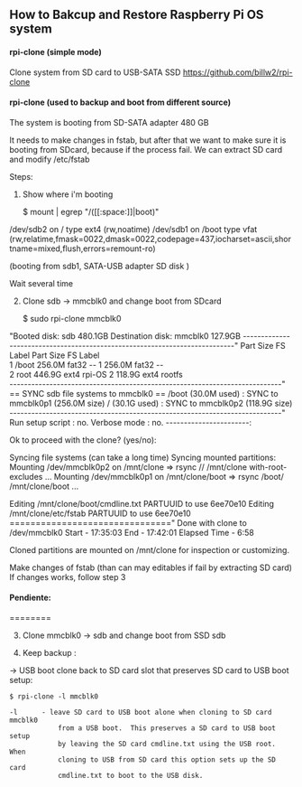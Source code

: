 
## How to Bakcup and Restore Raspberry Pi OS system 

#### rpi-clone (simple mode)
Clone system from SD card to USB-SATA SSD
https://github.com/billw2/rpi-clone

#### rpi-clone (used to backup and boot from different source)
The system is booting from SD-SATA adapter 480 GB

It needs to make changes in fstab, but after that we want to make sure it is booting from SDcard, because if the process fail. We can extract SD card and modify /etc/fstab

Steps:

1. Show where i'm booting

   $ mount | egrep "/([[:space:]]|boot)"

/dev/sdb2 on / type ext4 (rw,noatime)
/dev/sdb1 on /boot type vfat (rw,relatime,fmask=0022,dmask=0022,codepage=437,iocharset=ascii,shortname=mixed,flush,errors=remount-ro)

(booting from sdb1, SATA-USB adapter SD disk )

Wait several time

2. Clone sdb -> mmcblk0 and change boot from SDcard

   $ sudo rpi-clone mmcblk0

"Booted disk: sdb 480.1GB               	Destination disk: mmcblk0 127.9GB
---------------------------------------------------------------------------"
Part  	Size	FS 	Label       	Part   Size	FS 	Label   
1 /boot   256.0M  fat32  --          	1  	256.0M  fat32  -- 	 
2 root	446.9G  ext4   rpi-OS      	2  	118.9G  ext4   rootfs  
---------------------------------------------------------------------------"
== SYNC sdb file systems to mmcblk0 ==
/boot             	(30.0M used)   : SYNC to mmcblk0p1 (256.0M size)
/                 	(30.1G used)   : SYNC to mmcblk0p2 (118.9G size)
---------------------------------------------------------------------------"
Run setup script   	: no.
Verbose mode       	: no.
-----------------------:

Ok to proceed with the clone?  (yes/no):     

Syncing file systems (can take a long time)
Syncing mounted partitions:
  Mounting /dev/mmcblk0p2 on /mnt/clone
  => rsync // /mnt/clone with-root-excludes ...
  Mounting /dev/mmcblk0p1 on /mnt/clone/boot
  => rsync /boot/ /mnt/clone/boot  ...

Editing /mnt/clone/boot/cmdline.txt PARTUUID to use 6ee70e10
Editing /mnt/clone/etc/fstab PARTUUID to use 6ee70e10
==============================="
Done with clone to /dev/mmcblk0
   Start - 17:35:03	End - 17:42:01	Elapsed Time - 6:58

Cloned partitions are mounted on /mnt/clone for inspection or customizing.


 Make changes of fstab (than can may editables if fail by extracting SD card)
 If changes works, follow step 3

#### Pendiente:
========

3. Clone mmcblk0 -> sdb and change boot from SSD sdb

4. Keep backup :

  -> USB boot clone back to SD card slot that preserves SD card to USB boot setup:

    $ rpi-clone -l mmcblk0

	-l  	- leave SD card to USB boot alone when cloning to SD card mmcblk0
            	from a USB boot.  This preserves a SD card to USB boot setup
            	by leaving the SD card cmdline.txt using the USB root.    When
            	cloning to USB from SD card this option sets up the SD card
            	cmdline.txt to boot to the USB disk.
